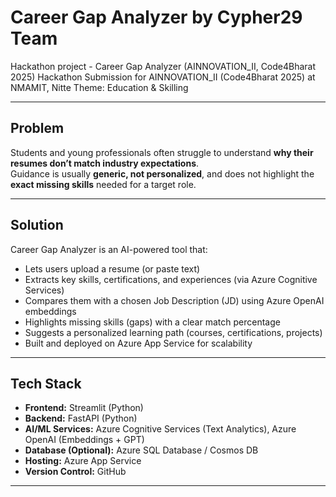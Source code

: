 # Career Gap Analyzer by Cypher29 Team
Hackathon project - Career Gap Analyzer (AINNOVATION_II, Code4Bharat 2025)
Hackathon Submission for AINNOVATION_II (Code4Bharat 2025) at NMAMIT, Nitte
Theme: Education & Skilling

---

## Problem
Students and young professionals often struggle to understand **why their resumes don’t match industry expectations**.  
Guidance is usually **generic, not personalized**, and does not highlight the **exact missing skills** needed for a target role.

---

## Solution
Career Gap Analyzer is an AI-powered tool that:
- Lets users upload a resume (or paste text)
- Extracts key skills, certifications, and experiences (via Azure Cognitive Services)
- Compares them with a chosen Job Description (JD) using Azure OpenAI embeddings
- Highlights missing skills (gaps) with a clear match percentage
- Suggests a personalized learning path (courses, certifications, projects)
- Built and deployed on Azure App Service for scalability

---

## Tech Stack
- **Frontend:** Streamlit (Python)  
- **Backend:** FastAPI (Python)  
- **AI/ML Services:** Azure Cognitive Services (Text Analytics), Azure OpenAI (Embeddings + GPT)  
- **Database (Optional):** Azure SQL Database / Cosmos DB  
- **Hosting:** Azure App Service  
- **Version Control:** GitHub  

---

